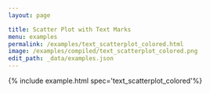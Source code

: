 ```yaml
---
layout: page

title: Scatter Plot with Text Marks
menu: examples
permalink: /examples/text_scatterplot_colored.html
image: /examples/compiled/text_scatterplot_colored.png
edit_path: _data/examples.json
---
```




{% include example.html spec='text_scatterplot_colored'%}
